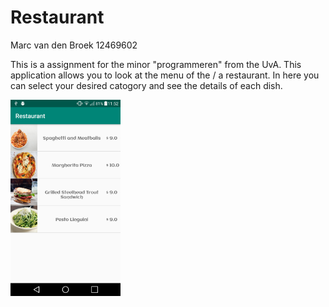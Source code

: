 # Restaurant

Marc van den Broek 12469602

This is a assignment for the minor "programmeren" from the UvA. This application allows you to look at the menu of the / a restaurant. In here you can select your desired catogory and see the details of each dish.

<img src="https://github.com/broekm006/Restaurant/blob/master/doc/screen_restaurant.png" height="20%" width="35%"/>
